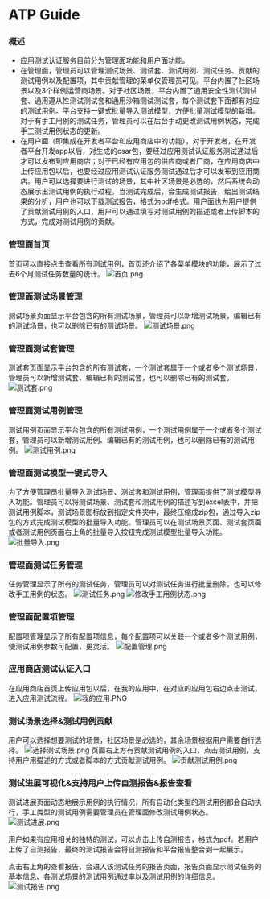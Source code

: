 ATP Guide
========================

### 概述
- 应用测试认证服务目前分为管理面功能和用户面功能。
- 在管理面，管理员可以管理测试场景、测试套、测试用例、测试任务、贡献的测试用例以及配置项，其中贡献管理的菜单仅管理员可见。平台内置了社区场景以及3个样例运营商场景。对于社区场景，平台内置了通用安全性测试测试套、通用遵从性测试测试套和通用沙箱测试测试套，每个测试套下面都有对应的测试用例。平台支持一键式批量导入测试模型，方便批量测试模型的新增。对于有手工用例的测试任务，管理员可以在后台手动更改测试用例状态，完成手工测试用例状态的更新。
- 在用户面（即集成在开发者平台和应用商店中的功能），对于开发者，在开发者平台开发app以后，对生成的csar包，要经过应用测试认证服务测试通过后才可以发布到应用商店；对于已经有应用包的供应商或者厂商，在应用商店中上传应用包以后，也要经过应用测试认证服务测试通过后才可以发布到应用商店。用户可以选择要进行测试的场景，其中社区场景是必选的，然后系统会动态展示出测试用例的执行过程。当测试完成后，会生成测试报告，给出测试结果的分析，用户也可以下载测试报告，格式为pdf格式。用户面也为用户提供了贡献测试用例的入口，用户可以通过填写对测试用例的描述或者上传脚本的方式，完成对测试用例的贡献。

### 管理面首页
首页可以直接点击查看所有测试用例，首页还介绍了各菜单模块的功能，展示了过去6个月测试任务数量的统计。
![](/uploads/images/2021/atp/management-portal.png "首页.png")

### 管理面测试场景管理
测试场景页面显示平台包含的所有测试场景，管理员可以新增测试场景，编辑已有的测试场景，也可以删除已有的测试场景。
![](/uploads/images/2021/atp/testScenario.png "测试场景.png")

### 管理面测试套管理
测试套页面显示平台包含的所有测试套，一个测试套属于一个或者多个测试场景，管理员可以新增测试套、编辑已有的测试套，也可以删除已有的测试套。
![](/uploads/images/2021/atp/testSuite.png "测试套.png")

### 管理面测试用例管理
测试用例页面显示平台包含的所有测试用例，一个测试用例属于一个或者多个测试套，管理员可以新增测试用例、编辑已有的测试用例，也可以删除已有的测试用例。
![](/uploads/images/2021/atp/testCase.png "测试用例.png")

### 管理面测试模型一键式导入
为了方便管理员批量导入测试场景、测试套和测试用例，管理面提供了测试模型导入功能。管理员可以将测试场景、测试套和测试用例的描述写到excel表中，并把测试用例脚本，测试场景图标放到指定文件夹中，最终压缩成zip包，通过导入zip包的方式完成测试模型的批量导入功能。管理员可以在测试场景页面、测试套页面或者测试用例页面右上角的批量导入按钮完成测试模型批量导入功能。  
![](/uploads/images/2021/atp/batchImport.png "批量导入.png")

### 管理面测试任务管理
任务管理显示了所有的测试任务，管理员可以对测试任务进行批量删除，也可以修改手工用例的状态。
![](/uploads/images/2021/atp/task.png "测试任务.png")
![](/uploads/images/2021/atp/modifyStatus.png "修改手工用例状态.png")

### 管理面配置项管理
配置项管理显示了所有配置项信息，每个配置项可以关联一个或者多个测试用例，使测试用例参数可配置，更灵活。
![](/uploads/images/2021/atp/configMgmt.png "配置管理.png")

### 应用商店测试认证入口
在应用商店首页上传应用包以后，在我的应用中，在对应的应用包右边点击测试，进入应用测试流程。
![](/uploads/images/2021/cor2020/myApp.PNG "我的应用.PNG")

### 测试场景选择&测试用例贡献
用户可以选择想要测试的场景，社区场景是必选的，其余场景根据用户需要自行选择。
![](/uploads/images/2021/atp/selectScenario.png "选择测试场景.png")
页面右上方有贡献测试用例的入口，点击测试用例，支持用户用描述的方式或者脚本的方式贡献测试用例。
![](/uploads/images/2021/atp/contribution.png "贡献测试用例.png")

### 测试进展可视化&支持用户上传自测报告&报告查看
测试进展页面动态地展示用例的执行情况，所有自动化类型的测试用例都会自动执行，手工类型的测试用例需要管理员在管理面修改测试用例状态。
![](/uploads/images/2021/atp/process.png "测试进展.png")

用户如果有应用相关的独特的测试，可以点击上传自测报告，格式为pdf。若用户上传了自测报告，最终的测试报告会将自测报告和平台报告整合到一起展示。   

点击右上角的查看报告，会进入该测试任务的报告页面，报告页面显示测试任务的基本信息、各测试场景的测试用例通过率以及测试用例的详细信息。
![](/uploads/images/2021/atp/testReport.png "测试报告.png ")
